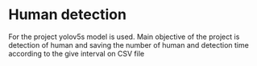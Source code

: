 # Human detection 

For the project yolov5s model is used. Main objective of the project is detection of human and saving the number of human and detection time according to the give interval on CSV file
